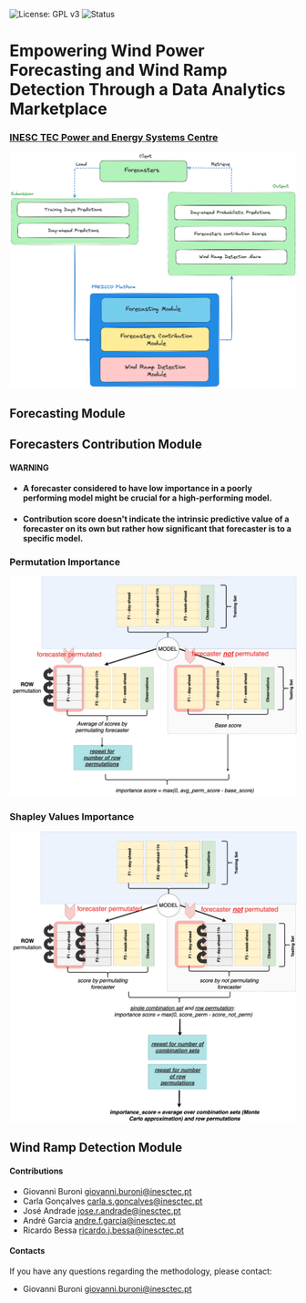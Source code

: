 ![License: GPL v3](https://img.shields.io/badge/License-GPLv3-blue.svg)
![Status](https://img.shields.io/badge/status-development-orange)
# Empowering Wind Power Forecasting and Wind Ramp Detection Through a Data Analytics Marketplace

### [INESC TEC Power and Energy Systems Centre](https://www.inesctec.pt/en/centres/cpes#intro)

<img src="img/schema_predico.png" alt="Image Alt Text" width="700"/>

## Forecasting Module

## Forecasters Contribution Module

#### WARNING

* #### A forecaster considered to have low importance in a poorly performing model might be crucial for a high-performing model.

* #### Contribution score doesn't indicate the intrinsic predictive value of a forecaster on its own but rather how significant that forecaster is to a specific model.


### Permutation Importance
<img src="img/permutation.jpg" alt="Image Alt Text" width="700"/>

### Shapley Values Importance
<img src="img/shapley.jpg" alt="Image Alt Text" width="700"/>

## Wind Ramp Detection Module

#### Contributions
* Giovanni Buroni giovanni.buroni@inesctec.pt
* Carla Gonçalves carla.s.goncalves@inesctec.pt
* José Andrade jose.r.andrade@inesctec.pt
* André Garcia andre.f.garcia@inesctec.pt
* Ricardo Bessa ricardo.j.bessa@inesctec.pt

#### Contacts
If you have any questions regarding the methodology, please contact:
* Giovanni Buroni giovanni.buroni@inesctec.pt



